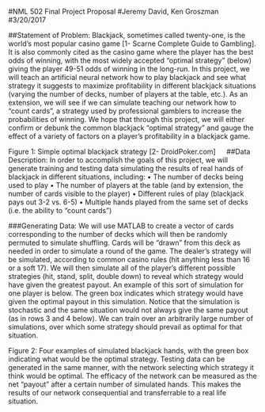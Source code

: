 #NML 502 Final Project Proposal
#Jeremy David, Ken Groszman
#3/20/2017

##Statement of Problem:
Blackjack, sometimes called twenty-one, is the world’s most popular casino game [1- Scarne Complete Guide to Gambling]. It is also commonly cited as the casino game where the player has the best odds of winning, with the most widely accepted “optimal strategy” (below) giving the player 49-51 odds of winning in the long-run. In this project, we will teach an artificial neural network how to play blackjack and see what strategy it suggests to maximize profitability in different blackjack situations (varying the number of decks, number of players at the table, etc.). As an extension, we will see if we can simulate teaching our network how to “count cards”, a strategy used by professional gamblers to increase the probabilities of winning. We hope that through this project, we will either confirm or debunk the common blackjack “optimal strategy” and gauge the effect of a variety of factors on a player’s profitability in a blackjack game.
 
Figure 1: Simple optimal blackjack strategy [2- DroidPoker.com] 
 
##Data Description:
In order to accomplish the goals of this project, we will generate training and testing data simulating the results of real hands of blackjack in different situations, including:
•	The number of decks being used to play
•	The number of players at the table (and by extension, the number of cards visible to the player)
•	Different rules of play (blackjack pays out 3-2 vs. 6-5)
•	Multiple hands played from the same set of decks (i.e. the ability to “count cards”)

###Generating Data: 
We will use MATLAB to create a vector of cards corresponding to the number of decks which will then be randomly permuted to simulate shuffling. Cards will be “drawn” from this deck as needed in order to simulate a round of the game. The dealer’s strategy will be simulated, according to common casino rules (hit anything less than 16 or a soft 17). We will then simulate all of the player’s different possible strategies (hit, stand, split, double down) to reveal which strategy would have given the greatest payout. 
An example of this sort of simulation for one player is below. The green box indicates which strategy would have given the optimal payout in this simulation. Notice that the simulation is stochastic and the same situation would not always give the same payout (as in rows 3 and 4 below). We can train over an arbitrarily large number of simulations, over which some strategy should prevail as optimal for that situation.
 
Figure 2: Four examples of simulated blackjack hands, with the green box indicating what would be the optimal strategy. 
Testing data can be generated in the same manner, with the network selecting which strategy it think would be optimal. The efficacy of the network can be measured as the net “payout” after a certain number of simulated hands. This makes the results of our network consequential and transferrable to a real life situation.

